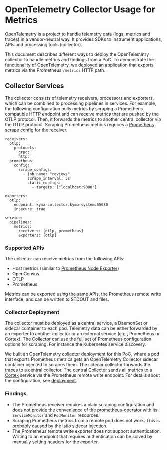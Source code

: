 # OpenTelemetry Collector Usage for Metrics

OpenTelemetry is a project to handle telemetry data (logs, metrics and traces) in a vendor-neutral way. It provides SDKs to instrument applications, APIs and processing tools (collector).

This document describes different ways to deploy the OpenTelemetry collector to handle metrics and findings from a PoC. To demonstrate the functionality of OpenTelemetry, we deployed an application that exports metrics via the Prometheus `/metrics` HTTP path.

## Collector Services

The collector consists of telemetry receivers, processors and exporters, which can be combined to processing pipelines in services. For example, the following configuration pulls metrics by scraping a Prometheus compatible HTTP endpoint and can receive metrics that are pushed by the OTLP protocol. Then, it forwards the metrics to another central collector via the OTLP protocol. Scraping Prometheus metrics requires a [Prometheus scrape config](https://prometheus.io/docs/prometheus/latest/configuration/configuration/#scrape_config) for the receiver.

```
receivers:
  otlp:
    protocols:
      grpc:
      http:
  prometheus:
    config:
      scrape_configs:
        - job_name: "reviews"
          scrape_interval: 5s
          static_configs:
            - targets: ["localhost:9080"]

exporters:
  otlp:
    endpoint: kyma-collector.kyma-system:55680
    insecure: true

service:
  pipelines:
    metrics:
      receivers: [otlp, prometheus]
      exporters: [otlp]
```

### Supported APIs

The collector can receive metrics from the following APIs:

* Host metrics (similar to [Prometheus Node Exporter](https://github.com/prometheus/node_exporter))
* OpenCensus
* OTLP
* Prometheus

Metrics can be exported using the same APIs, the Prometheus remote write interface, and can be written to STDOUT and files.

### Collector Deployment

The collector must be deployed as a central service, a DaemonSet or sidecar container to each pod. Telemetry data can be either forwarded by an exporter to another collector or an external service (e.g., Prometheus or Cortex). The Collector can use the full set of Prometheus configuration options for scraping. For instance the Kubernetes service discovery.

We built an OpenTelemetry collector deployment for this PoC, where a pod that exports Prometheus metrics gets an OpenTelemetry Collector sidecar container injected to scrapes them. The sidecar collector forwards the traces to a central collector. The central Collector sends all metrics to a [Cortex](https://github.com/cortexproject/cortex) service via the Prometheus remote write endpoint.
For details about the configuration, see [deployment](deployment/).

### Findings

* The Prometheus receiver requires a plain scraping configuration and does not provide the convenience of the [prometheus-operator](https://github.com/prometheus-operator/prometheus-operator) with its `ServiceMonitor` and `PodMonitor` resources.
* Scraping Prometheus metrics from a remote pod does not work. This is probably caused by the Istio sidecar injection.
* The Prometheus remote write exporter does not support authentication. Writing to an endpoint that requires authentication can be solved by manually setting headers for the exporter.
